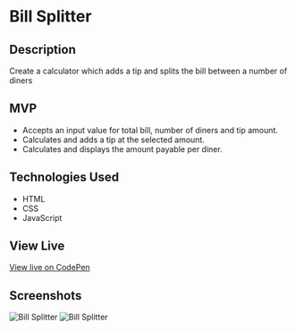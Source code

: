 # Bill Splitter

## Description

Create a calculator which adds a tip and splits the bill between a number of diners

## MVP

* Accepts an input value for total bill, number of diners and tip amount.
* Calculates and adds a tip at the selected amount.
* Calculates and displays the amount payable per diner.

## Technologies Used

* HTML
* CSS
* JavaScript

## View Live
[View live on CodePen](https://codepen.io/m5fgn/pen/gOGdeBm)

## Screenshots

![Bill Splitter](https://firebasestorage.googleapis.com/v0/b/images-4783e.appspot.com/o/billsplitter%2Fbillsplitterblank.jpg?alt=media&token=948e24ed-5ca9-46e4-8690-f204b7334cba)
![Bill Splitter](https://firebasestorage.googleapis.com/v0/b/images-4783e.appspot.com/o/billsplitter%2Fbillsplittercompleted.jpg?alt=media&token=83ad01a6-458d-4ebc-8dab-aa4b6bfcbbc6)